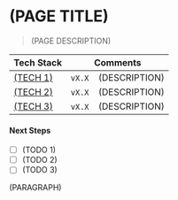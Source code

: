 # (PAGE TITLE)

> (PAGE DESCRIPTION)

| Tech Stack                      | Comments                          |
| ------------------------------- | --------------------------------- |
| [(TECH 1)](https://google.com/) | `vX.X` &nbsp;&nbsp; (DESCRIPTION) |
| [(TECH 2)](https://google.com/) | `vX.X` &nbsp;&nbsp; (DESCRIPTION) |
| [(TECH 3)](https://google.com/) | `vX.X` &nbsp;&nbsp; (DESCRIPTION) |

#### Next Steps

- [ ] (TODO 1)
- [ ] (TODO 2)
- [ ] (TODO 3)

(PARAGRAPH)
